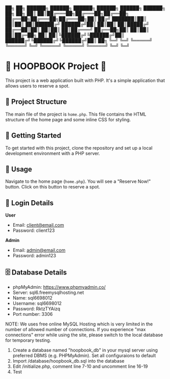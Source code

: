 ██╗  ██╗ ██████╗  ██████╗ ██████╗     ██████╗  ██████╗  ██████╗ ██╗  ██╗
██║  ██║██╔═══██╗██╔═══██╗██╔══██╗    ██╔══██╗██╔═══██╗██╔═══██╗██║ ██╔╝
███████║██║   ██║██║   ██║██████╔╝    ██████╔╝██║   ██║██║   ██║█████╔╝ 
██╔══██║██║   ██║██║   ██║██╔═══╝     ██╔══██╗██║   ██║██║   ██║██╔═██╗ 
██║  ██║╚██████╔╝╚██████╔╝██║         ██████╔╝╚██████╔╝╚██████╔╝██║  ██╗
╚═╝  ╚═╝ ╚═════╝  ╚═════╝ ╚═╝         ╚═════╝  ╚═════╝  ╚═════╝ ╚═╝  ╚═╝


# 🏀 HOOPBOOK Project 🏀

This project is a web application built with PHP. It's a simple application that allows users to reserve a spot.

## 📂 Project Structure

The main file of the project is `home.php`. This file contains the HTML structure of the home page and some inline CSS for styling.

## 🚀 Getting Started

To get started with this project, clone the repository and set up a local development environment with a PHP server.

## 🎯 Usage

Navigate to the home page (`home.php`). You will see a "Reserve Now!" button. Click on this button to reserve a spot.

## 🔐 Login Details

**User**
- Email: client@email.com
- Password: client123

**Admin**
- Email: admin@email.com
- Password: admin123

## 🗄️ Database Details

- phpMyAdmin: https://www.phpmyadmin.co/
- Server: sql6.freemysqlhosting.net
- Name: sql6698012
- Username: sql6698012
- Password: RktzTYAizq
- Port number: 3306

NOTE: We uses free online MySQL Hosting which is very limited in the number of allowed number of connections.
If you experience "max connections" error while using the site, please switch to the local database for temporary testing.
1. Create a database named "hoopbook_db" in your mysql server using preferred DBMS (e.g. PHPMyAdmin). Set all configuraions to default
2. Import /database/hoopbook_db.sql into the database
3. Edit /initialize.php, comment line 7-10 and uncomment line 16-19
5. Test

